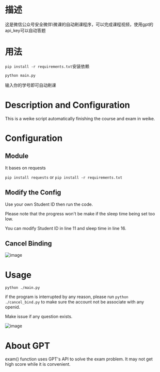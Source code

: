 # 描述
这是微信公众号安全微伴\微课的自动刷课程序，可以完成课程视频，使用gpt的api_key可以自动答题

# 用法
`pip install -r requirements.txt`安装依赖

`python main.py`

输入你的学号即可自动刷课


# Description and Configuration
This is a weike script automatically finishing the course and exam in weike.
# Configuration
## Module

It bases on requests

```pip install requests```
or
```pip install -r requirements.txt```

## Modify the Config
Use your own Student ID then run the code.

Please note that the progress won't be make if the sleep time being set too low.

You can modify Student ID in line 11 and sleep time in line 16.

## Cancel Binding
![image](https://user-images.githubusercontent.com/77989499/230581033-da1cee09-6691-434f-ac0a-e41de75bb9ad.png)

# Usage

```python ./main.py```

if the program is interrupted by any reason, please run ```python ./cancel_bind.py``` to make sure the account not be associate with any openid.

Make issue if any question exists.

![image](https://user-images.githubusercontent.com/77989499/230560632-97563819-e665-477b-a940-6088981b9e02.png)

# About GPT
exam() function uses GPT's API to solve the exam problem. It may not get high score while it is convenient.
